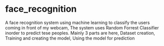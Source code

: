 # face_recognition

A face recognition system using machine learning to classify the users coming in front of my webcam, The system uses Random Forrest Classifier inorder to predict tese peoples. Mainly 3 parts are here, Dataset creation, Training and creating the model, Using the model for prediction

